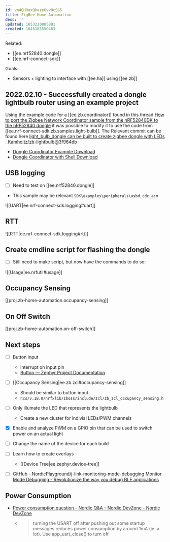 ```yaml
---
id: vn4QH8axQkezeOvv8cSG5
title: ZigBee Home Automation
desc: ''
updated: 1653220885881
created: 1645185550463
---
```


Related:

- [[ee.nrf52840.dongle]]
- [[ee.nrf-connect-sdk]]

Goals:

- Sensors + lighting to interface with [[ee.ha]] using [[ee.zb]]

## 2022.02.10 - Successfully created a dongle lightbulb router using an example project

Using the example code for a [[ee.zb.coordinator]] found in this thread [How to port the Zigbee Network Coordinator sample from the nRF52840DK to the nRF52840 dongle](https://devzone.nordicsemi.com/f/nordic-q-a/84072/how-to-port-the-zigbee-network-coordinator-sample-from-the-nrf52840dk-to-the-nrf52840-dongle) it was possible to modify it to use the code from [[ee.nrf-connect-sdk.zb.samples.light-bulb]].
 The Relevant commit can be found here [light_bulb_dongle can be built to create zigbee dongle with LEDs · Kamholtz/zb-lightbulb@3f964db](https://github.com/Kamholtz/zb-lightbulb/commit/3f964db20870d26157205e55fd1a7dc484374610)

- [Dongle Coordinator Example Download](https://devzone.nordicsemi.com/cfs-file/__key/communityserver-discussions-components-files/4/network_5F00_coordinator_5F00_dongle.zip)
- [Dongle Coordinator with Shell Download](https://devzone.nordicsemi.com/cfs-file/__key/communityserver-discussions-components-files/4/network_5F00_coordinator_5F00_shell_5F00_dongle.zip)


## USB logging

- [ ] Need to test on [[ee.nrf52840.dongle]]
- This sample may be relevant `SDK\examples\peripherals\usbd_cdc_acm`

![[UART|ee.nrf-connect-sdk.logging#uart]]

## RTT

![[RTT|ee.nrf-connect-sdk.logging#rtt]]

## Create cmdline script for flashing the dongle

- [ ] Still need to make script, but now have the commands to do so:

![[Usage|ee.nrfutil#usage]]

## Occupancy Sensing

[[proj.zb-home-automation.occupancy-sensing]]


## On Off Switch


[[proj.zb-home-automation.on-off-switch]]

## Next steps

- [ ] Button input
  - interrupt on input pin
  - [Button &mdash; Zephyr Project Documentation](https://developer.nordicsemi.com/nRF_Connect_SDK/doc/latest/zephyr/samples/basic/button/README.html)
- [ ] [[Occupancy Sensing|ee.zb.zcl#occupancy-sensing]]
  - Should be similar to button input
  - `ncs/v.18.0/nrfxlib/zboss/include/zcl/zb_zcl_occupancy_sensing.h`
- [ ] Only illumate the LED that represents the lightbulb
  - Create a new cluster for indivial LEDs/PWM channels
- [x] Enable and analyze PWM on a GPIO pin that can be used to switch power on an actual light
- [ ] Change the name of the device for each build
- [ ] Learn how to create overlays
  - [[Device Tree|ee.zephyr.device-tree]]
- [ ] [GitHub - NordicPlayground/j-link-monitoring-mode-debugging](https://github.com/NordicPlayground/j-link-monitoring-mode-debugging/#monitor-mode-debugging-in-keil-%C2%B5vision5-and-segger-embedded-studio) [Monitor Mode Debugging - Revolutionize the way you debug BLE applications](https://devzone.nordicsemi.com/nordic/nordic-blog/b/blog/posts/monitor-mode-debugging---revolutionize-the-way-you-debug-ble-applications)


## Power Consumption

- [Power consumption question - Nordic Q&amp;A - Nordic DevZone - Nordic DevZone](https://devzone.nordicsemi.com/f/nordic-q-a/30687/power-consumption-question)
  - > turning the USART off after pushing out some startup messages reduces power consumption by around 1mA (ie. a lot). Use app_uart_close() to turn off
